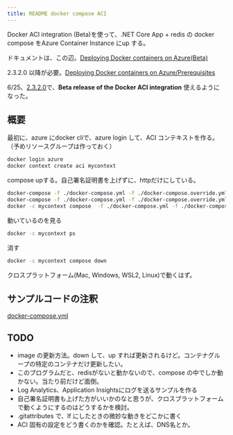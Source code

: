 ```yaml
---
title: README docker compose ACI
---
```


Docker ACI integration (Beta)を使って、.NET Core App + redis の docker compose をAzure Container Instance にup する。

ドキュメントは、この辺。[Deploying Docker containers on Azure(Beta)](https://docs.docker.com/engine/context/aci-integration/#prerequisites)

2.3.2.0 以降が必要。[Deploying Docker containers on Azure/Prerequisites](https://docs.docker.com/engine/context/aci-integration/#prerequisites)

6/25、[2.3.2.0](https://docs.docker.com/docker-for-windows/edge-release-notes/#docker-desktop-community-2320)で、**Beta release of the Docker ACI integration** 使えるようになった。

## 概要

最初に、azure にdocker cliで、azure login して、ACI コンテキストを作る。（予めリソースグループは作っておく）

```sh
docker login azure
docker context create aci mycontext
```

compose upする。自己署名証明書を上げずに、httpだけにしている。

```sh
docker-compose -f ./docker-compose.yml -f ./docker-compose.override.yml build
docker-compose -f ./docker-compose.yml -f ./docker-compose.override.yml push
docker -c mycontext compose  -f ./docker-compose.yml -f ./docker-compose.override.yml up
```

動いているのを見る

```sh
docker -c mycontext ps
```

消す

```sh
docker -c mycontext compose down
```

クロスプラットフォーム(Mac, Windows, WSL2, Linux)で動くはず。

## サンプルコードの注釈

[docker-compose.yml](./docker-compose.yml)

## TODO

- image の更新方法。down して、up すれば更新されるけど。コンテナグループの特定のコンテナだけ更新したい。
- このプログラムだと、redisがないと動かないので、compose の中でしか動かない。当たり前だけど面倒。
- Log Analytics、Application Insightsにログを送るサンプルを作る
- 自己署名証明書も上げた方がいいかのなと思うが、クロスプラットフォームで動くようにするのはどうするかを検討。
- .gitattributes で、lf にしたときの微妙な動きをどこかに書く
- ACI 固有の設定をどう書くのかを確認。たとえば、DNS名とか。
